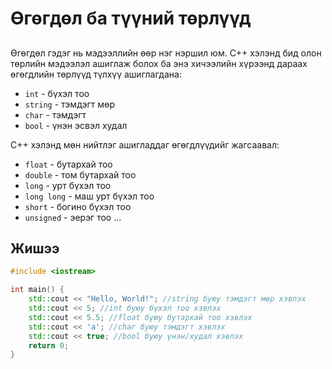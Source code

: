 # Өгөгдөл ба түүний төрлүүд

##
Өгөгдөл гэдэг нь мэдээллийн өөр нэг нэршил юм. C++ хэлэнд бид олон төрлийн мэдээлэл ашиглаж болох ба энэ хичээлийн хүрээнд дараах өгөгдлийн төрлүүд түлхүү ашиглагдана:

- `int` - бүхэл тоо
- `string` - тэмдэгт мөр
- `char` - тэмдэгт
- `bool` - үнэн эсвэл худал

C++ хэлэнд мөн нийтлэг ашигладдаг өгөгдлүүдийг жагсаавал:
- `float` - бутархай тоо
- `double` - том бутархай тоо
- `long` - урт бүхэл тоо
- `long long` - маш урт бүхэл тоо
- `short` - богино бүхэл тоо
- `unsigned` - эерэг тоо
...


## Жишээ

```cpp
#include <iostream>

int main() {
    std::cout << "Hello, World!"; //string буюу тэмдэгт мөр хэвлэх
    std::cout << 5; //int буюу бүхэл тоо хэвлэх
    std::cout << 5.5; //float буюу бутархай тоо хэвлэх
    std::cout << 'a'; //char буюу тэмдэгт хэвлэх
    std::cout << true; //bool буюу үнэн/худал хэвлэх
    return 0;
}
```
    